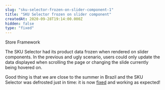 ```yaml
---
slug: "sku-selector-frozen-on-slider-component-1"
title: "SKU Selector frozen on slider component"
createdAt: 2020-09-28T19:14:00.000Z
hidden: false
type: "fixed"
---
```


<div class="badge" id="store-framework">Store Framework</div>

The SKU Selector had its product data frozen when rendered on slider components. In the previous and ugly scenario, users could only update the data displayed when scrolling the page or changing the slide currently being hovered on. 

Good thing is that we are close to the summer in Brazil and the SKU Selector was defrosted just in time: it is now [fixed](https://github.com/vtex-apps/slider-layout/pull/46) and working as expected!